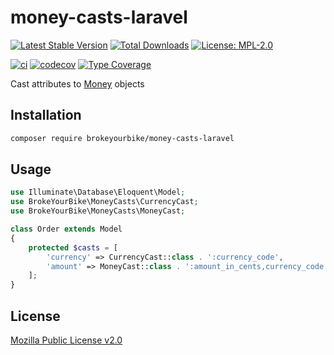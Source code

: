 # money-casts-laravel

[![Latest Stable Version](https://img.shields.io/github/v/release/brokeyourbike/money-casts-laravel)](https://github.com/brokeyourbike/money-casts-laravel/releases)
[![Total Downloads](https://poser.pugx.org/brokeyourbike/money-casts-laravel/downloads)](https://packagist.org/packages/brokeyourbike/money-casts-laravel)
[![License: MPL-2.0](https://img.shields.io/badge/license-MPL--2.0-purple.svg)](https://github.com/brokeyourbike/money-casts-laravel/blob/main/LICENSE)

[![ci](https://github.com/brokeyourbike/money-casts-laravel/actions/workflows/ci.yml/badge.svg)](https://github.com/brokeyourbike/money-casts-laravel/actions/workflows/ci.yml)
[![codecov](https://codecov.io/gh/brokeyourbike/money-casts-laravel/branch/main/graph/badge.svg?token=ImcgnxzGfc)](https://codecov.io/gh/brokeyourbike/money-casts-laravel)
[![Type Coverage](https://shepherd.dev/github/brokeyourbike/money-casts-laravel/coverage.svg)](https://shepherd.dev/github/brokeyourbike/money-casts-laravel)

Cast attributes to [Money](https://github.com/moneyphp/money) objects

## Installation

```bash
composer require brokeyourbike/money-casts-laravel
```

## Usage

```php
use Illuminate\Database\Eloquent\Model;
use BrokeYourBike\MoneyCasts\CurrencyCast;
use BrokeYourBike\MoneyCasts\MoneyCast;

class Order extends Model
{
    protected $casts = [
        'currency' => CurrencyCast::class . ':currency_code',
        'amount' => MoneyCast::class . ':amount_in_cents,currency_code',
    ];
}
```

## License
[Mozilla Public License v2.0](https://github.com/brokeyourbike/money-casts-laravel/blob/main/LICENSE)
